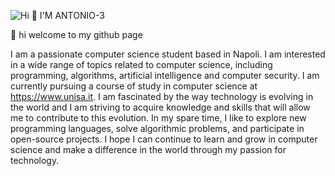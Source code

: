 
![Hi 👋 I'M ANTONIO-3](https://github.com/AntonioNappi988/AntonioNappi988/assets/74452384/c6994860-590c-46c2-ac26-1199eef76457)


👋 hi welcome to my github page


I am a passionate computer science student based in Napoli. I am interested in a wide range of topics related to computer science, including programming, algorithms, artificial intelligence and computer security. I am currently pursuing a course of study in computer science at https://www.unisa.it. I am fascinated by the way technology is evolving in the world and I am striving to acquire knowledge and skills that will allow me to contribute to this evolution. In my spare time, I like to explore new programming languages, solve algorithmic problems, and participate in open-source projects. I hope I can continue to learn and grow in computer science and make a difference in the world through my passion for technology.

